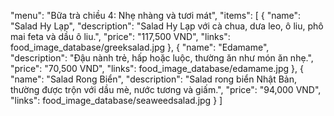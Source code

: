 "menu": "Bữa trà chiều 4: Nhẹ nhàng và tươi mát",
"items": [
    {
    "name": "Salad Hy Lạp",
    "description": "Salad Hy Lạp với cà chua, dưa leo, ô liu, phô mai feta và dầu ô liu.",
    "price": "117,500 VND",
    "links": food_image_database/greeksalad.jpg
    },
    {
    "name": "Edamame",
    "description": "Đậu nành trẻ, hấp hoặc luộc, thường ăn như món ăn nhẹ.",
    "price": "70,500 VND",
    "links": food_image_database/edamame.jpg
    },
    {
    "name": "Salad Rong Biển",
    "description": "Salad rong biển Nhật Bản, thường được trộn với dầu mè, nước tương và giấm.",
    "price": "94,000 VND",
    "links": food_image_database/seaweedsalad.jpg
    }
]